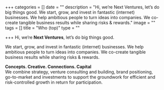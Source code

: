 +++
categories = []
date = ""
description = "Hi, we’re Next Ventures, let’s do big things good.  We start, grow, and invest in fantastic (internet) businesses. We help ambitious people to turn ideas into companies. We co-create tangible business results while sharing risks & rewards."
image = ""
tags = []
title = "Who (top)"
type = ""

+++
Hi, we’re **Next Ventures**, let’s do big things good.

We start, grow, and invest in fantastic (internet) businesses. We help ambitious people to turn ideas into companies. We co-create tangible business results while sharing risks & rewards.

**Concepts. Creative. Connections. Capital**  
We combine strategy, venture consulting and building, brand positioning, go-to-market and investments to support the groundwork for efficient and risk-controlled growth in return for participation.